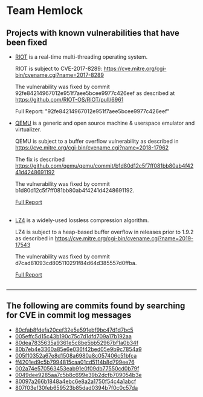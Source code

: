 <h1>Team Hemlock</h1>

<h2>Projects with known vulnerabilities that have been fixed</h2> 
<ul>
<!------------------------------->

<li>
<a href=https://github.com/RIOT-OS/RIOT>RIOT</a> is a real-time multi-threading operating system.<br>

RIOT is subject to CVE-2017-8289: https://cve.mitre.org/cgi-bin/cvename.cgi?name=2017-8289

The vulnerability was fixed by commit 92fe84214967012e951f7aee5bcee9977c426eef as described at https://github.com/RIOT-OS/RIOT/pull/6961

Full Report: "92fe84214967012e951f7aee5bcee9977c426eef"
<br>
</li>

<!------------------------------->

<li>
<a href=https://github.com/qemu/qemu/>QEMU</a> is a generic and open source machine & userspace emulator and virtualizer.<br>

QEMU is subject to a buffer overflow vulnerability as described in https://cve.mitre.org/cgi-bin/cvename.cgi?name=2018-17962

The fix is described https://github.com/qemu/qemu/commit/b1d80d12c5f7ff081bb80ab4f4241d4248691192


The vulnerability was fixed by commit b1d80d12c5f7ff081bb80ab4f4241d4248691192.<br>

<a href="b1d80d12c5f7ff081bb80ab4f4241d4248691192">Full Report</a><br>
<br>
</li>

<!------------------------------->

<li>
<a href=https://github.com/lz4/lz4>LZ4</a> is a widely-used lossless compression algorithm. <br>

LZ4 is subject to a heap-based buffer overflow in releases prior to 1.9.2 as described in https://cve.mitre.org/cgi-bin/cvename.cgi?name=2019-17543

The vulnerability was fixed by commit d7cad81093cd805110291f84d64d385557d0ffba.<br>

<a href="d7cad81093cd805110291f84d64d385557d0ffba-hack">Full Report</a><br>
<br>
</li>
</ul>

<!------------------------------->

<hr />

<h2>The following are commits found by searching for CVE in commit log messages</h2>

<ul>
<li><a href=80cfab8fdefa20cef32e5e591ebf9bc47d1d7bc5>80cfab8fdefa20cef32e5e591ebf9bc47d1d7bc5</a></li>
<li><a href=005effc5d15c43b190c75c7d1dfd709a17b192aa>005effc5d15c43b190c75c7d1dfd709a17b192aa</a></li>
<li><a href=80dea7835635a9361e5c8be5bb52967bf1a0b34f>80dea7835635a9361e5c8be5bb52967bf1a0b34f</a></li>
<li><a href=80b7eb4e3360a85e6e036f42bed05e9b9c7854a9>80b7eb4e3360a85e6e036f42bed05e9b9c7854a9<a/></li> <!-- longer -->
<li><a href=005f10352a67e8d1508a6980a8c057406c51bfca>005f10352a67e8d1508a6980a8c057406c51bfca<a/></li> 
<li><a href=ff4201ed9c5b7994815caa01cd5114b8d799ee76>ff4201ed9c5b7994815caa01cd5114b8d799ee76<a/></li>
<li><a href=002a74e570563453eab91e0f09db77550cd0b79f>002a74e570563453eab91e0f09db77550cd0b79f<a/></li>
<li><a href=0049dee9285aa7c5b8c699e39b2dcfb709054b3e>0049dee9285aa7c5b8c699e39b2dcfb709054b3e<a/></li>
<li><a href=80097a266b1848a4ebc6e8a2a1750f54c4a1abcf>80097a266b1848a4ebc6e8a2a1750f54c4a1abcf<a/></li>
<li><a href=807f03ef30feb659523b85dad0394b7f0c0c57da>807f03ef30feb659523b85dad0394b7f0c0c57da<a/></li>
</ul>



